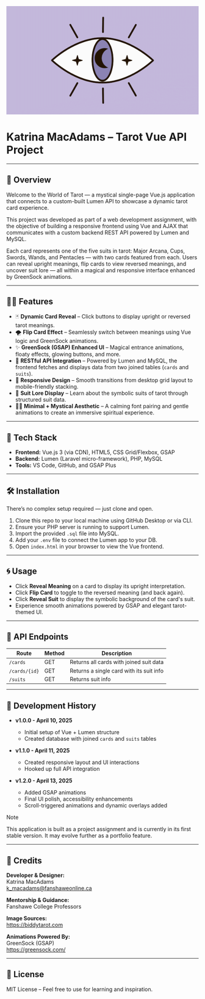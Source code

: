 ![Tarot Logo](images/tarot.gif)

# Katrina MacAdams – Tarot Vue API Project  
---

## 🔮 Overview

Welcome to the World of Tarot — a mystical single-page Vue.js application that connects to a custom-built Lumen API to showcase a dynamic tarot card experience.

This project was developed as part of a web development assignment, with the objective of building a responsive frontend using Vue and AJAX that communicates with a custom backend REST API powered by Lumen and MySQL.

Each card represents one of the five suits in tarot: Major Arcana, Cups, Swords, Wands, and Pentacles — with two cards featured from each. Users can reveal upright meanings, flip cards to view reversed meanings, and uncover suit lore — all within a magical and responsive interface enhanced by GreenSock animations.

---

## 🧙‍♀️ Features

- 🃏 **Dynamic Card Reveal** – Click buttons to display upright or reversed tarot meanings.
- 🌪 **Flip Card Effect** – Seamlessly switch between meanings using Vue logic and GreenSock animations.
- ✨ **GreenSock (GSAP) Enhanced UI** – Magical entrance animations, floaty effects, glowing buttons, and more.
- 🔗 **RESTful API Integration** – Powered by Lumen and MySQL, the frontend fetches and displays data from two joined tables (`cards` and `suits`).
- 📱 **Responsive Design** – Smooth transitions from desktop grid layout to mobile-friendly stacking.
- 🌙 **Suit Lore Display** – Learn about the symbolic suits of tarot through structured suit data.
- 🧘‍♀️ **Minimal + Mystical Aesthetic** – A calming font pairing and gentle animations to create an immersive spiritual experience.

---

## 🧰 Tech Stack

- **Frontend:** Vue.js 3 (via CDN), HTML5, CSS Grid/Flexbox, GSAP
- **Backend:** Lumen (Laravel micro-framework), PHP, MySQL
- **Tools:** VS Code, GitHub, and GSAP Plus

---

## 🛠 Installation

There’s no complex setup required — just clone and open.

1. Clone this repo to your local machine using GitHub Desktop or via CLI.
2. Ensure your PHP server is running to support Lumen.
3. Import the provided `.sql` file into MySQL.
4. Add your `.env` file to connect the Lumen app to your DB.
5. Open `index.html` in your browser to view the Vue frontend.

---

## 🌀 Usage

- Click **Reveal Meaning** on a card to display its upright interpretation.
- Click **Flip Card** to toggle to the reversed meaning (and back again).
- Click **Reveal Suit** to display the symbolic background of the card's suit.
- Experience smooth animations powered by GSAP and elegant tarot-themed UI.

---

## 📜 API Endpoints

| Route           | Method | Description                                 |
|----------------|--------|---------------------------------------------|
| `/cards`       | GET    | Returns all cards with joined suit data     |
| `/cards/{id}`  | GET    | Returns a single card with its suit info    |
| `/suits`  | GET         | Returns suit info                           |

---

## 🧪 Development History

- **v1.0.0 - April 10, 2025**
    - Initial setup of Vue + Lumen structure
    - Created database with joined `cards` and `suits` tables

- **v1.1.0 - April 11, 2025**
    - Created responsive layout and UI interactions
    - Hooked up full API integration

- **v1.2.0 - April 13, 2025**

  - Added GSAP animations
  - Final UI polish, accessibility enhancements
   - Scroll-triggered animations and dynamic overlays added

> [!NOTE]
> This application is built as a project assignment and is currently in its first stable version. It may evolve further as a portfolio feature.

---

## 💖 Credits

**Developer & Designer:**  
Katrina MacAdams  
k_macadams@fanshaweonline.ca

**Mentorship & Guidance:**  
Fanshawe College Professors

**Image Sources:**   
https://biddytarot.com

**Animations Powered By:**  
GreenSock (GSAP)  
https://greensock.com/

---

## 📄 License

MIT License – Feel free to use for learning and inspiration.

